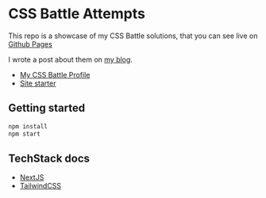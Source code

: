 # CSS Battle Attempts

This repo is a showcase of my CSS Battle solutions, that you can see live on [Github Pages](https://budavariam.github.io/css-battle-showcase/)

I wrote a post about them on [my blog](https://budavariam.github.io/posts/2021/03/14/css-battle).

- [My CSS Battle Profile](https://cssbattle.dev/player/budavariam)
- [Site starter](https://github.com/ChangoMan/nextjs-typescript-mdx-blog)

## Getting started

```bash
npm install
npm start
```

## TechStack docs

- [NextJS](https://nextjs.org/docs/getting-started)
- [TailwindCSS](https://tailwindcss.com/docs)